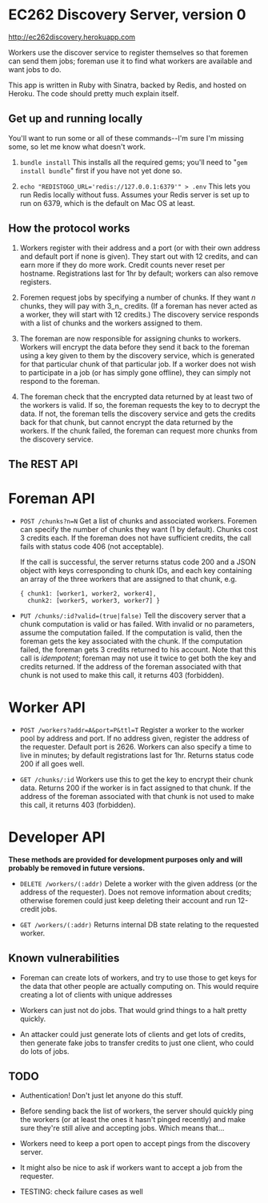 EC262 Discovery Server, version 0
=================================

http://ec262discovery.herokuapp.com

Workers use the discover service to register themselves so that foremen can
send them jobs; foreman use it to find what workers are available and want
jobs to do.

This app is written in Ruby with Sinatra, backed by Redis, and hosted on
Heroku. The code should pretty much explain itself. 



Get up and running locally
--------------------------

You'll want to run some or all of these commands--I'm sure I'm missing some, so
let me know what doesn't work.

1. `bundle install`
  This installs all the required gems; you'll need to "`gem install bundle`"
  first if you have not yet done so.

2. `echo "REDISTOGO_URL='redis://127.0.0.1:6379'" > .env`
  This lets you run Redis locally without fuss. Assumes your Redis server is
  set up to run on 6379, which is the default on Mac OS at least.


How the protocol works
----------------------

1.  Workers register with their address and a port (or with their own address
    and default port if none is given). They start out with 12 credits, and can
    earn more if they do more work. Credit counts never reset per hostname. 
    Registrations last for 1hr by default; workers can also remove registers.
    
2.  Foremen request jobs by specifying a number of chunks. If they want _n_
    chunks, they will pay with 3_n_ credits. (If a foreman has never acted as
    a worker, they will start with 12 credits.) The discovery service responds
    with a list of chunks and the workers assigned to them.

3.  The foreman are now responsible for assigning chunks to workers. Workers
    will encrypt the data before they send it back to the foreman using a key
    given to them by the discovery service, which is generated for that
    particular chunk of that particular job. If a worker does not wish to
    participate in a job (or has simply gone offline), they can simply not
    respond to the foreman.
    
4.  The foreman check that the encrypted data returned by at least two of the
    workers is valid. If so, the foreman requests the key to to decrypt the
    data. If not, the foreman tells the discovery service and gets the credits
    back for that chunk, but cannot encrypt the data returned by the workers.
    If the chunk failed, the foreman can request more chunks from the discovery
    service.


The REST API
------------

# Foreman API

  - `POST /chunks?n=N`
    Get a list of chunks and associated workers. Foremen can specify the number
    of chunks they want (1 by default). Chunks cost 3 credits each. If the
    foreman does not have sufficient credits, the call fails with status code
    406 (not acceptable).
    
    If the call is successful, the server returns status code 200 and a JSON
    object with keys corresponding to chunk IDs, and each key containing an
    array of the three workers that are assigned to that chunk, e.g.

        { chunk1: [worker1, worker2, worker4],
          chunk2: [worker5, worker3, worker7] }
          
  - `PUT /chunks/:id?valid=(true|false)`
    Tell the discovery server that a chunk computation is valid or has failed.
    With invalid or no parameters, assume the computation failed. If the
    computation is valid, then the foreman gets the key associated with
    the chunk. If the computation failed, the foreman gets 3 credits returned
    to his account. Note that this call is _idempotent_; foreman may not use it
    twice to get both the key and credits returned. If the address of the
    foreman associated with that chunk is not used to make this call, it
    returns 403 (forbidden).
          
# Worker API

  - `POST /workers?addr=A&port=P&ttl=T`
    Register a worker to the worker pool by address and port. If no address
    given, register the address of the requester. Default port is 2626. Workers
    can also specify a time to live in minutes; by default registrations last
    for 1hr. Returns status code 200 if all goes well.
    
  - `GET /chunks/:id`
    Workers use this to get the key to encrypt their chunk data. Returns 200 if
    the worker is in fact assigned to that chunk. If the address of the
    foreman associated with that chunk is not used to make this call, it
    returns 403 (forbidden).

# Developer API

**These methods are provided for development purposes only and will probably be
removed in future versions.**

  - `DELETE /workers/(:addr)` 
    Delete a worker with the given address (or the address of the requester).
    Does not remove information about credits; otherwise foremen could just
    keep deleting their account and run 12-credit jobs.

  - `GET /workers/(:addr)`
    Returns internal DB state relating to the requested worker.
    
    
Known vulnerabilities
---------------------

  - Foreman can create lots of workers, and try to use those to get keys for
    the data that other people are actually computing on. This would require
    creating a lot of clients with unique addresses
    
  - Workers can just not do jobs. That would grind things to a halt pretty
    quickly.
  
  - An attacker could just generate lots of clients and get lots of credits,
    then generate fake jobs to transfer credits to just one client, who could
    do lots of jobs.
  
 
TODO
----

  - Authentication! Don't just let anyone do this stuff.
  
  - Before sending back the list of workers, the server should quickly ping
    the workers (or at least the ones it hasn't pinged recently) and make sure
    they're still alive and accepting jobs. Which means that...
    
  - Workers need to keep a port open to accept pings from the discovery server.
    
  - It might also be nice to ask if workers want to accept a job from the
    requester.
    
  - TESTING: check failure cases as well
  